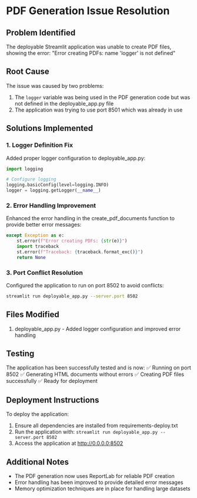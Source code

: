# PDF Generation Issue Resolution

## Problem Identified
The deployable Streamlit application was unable to create PDF files, showing the error:
"Error creating PDFs: name 'logger' is not defined"

## Root Cause
The issue was caused by two problems:
1. The `logger` variable was being used in the PDF generation code but was not defined in the deployable_app.py file
2. The application was trying to use port 8501 which was already in use

## Solutions Implemented

### 1. Logger Definition Fix
Added proper logger configuration to deployable_app.py:
```python
import logging

# Configure logging
logging.basicConfig(level=logging.INFO)
logger = logging.getLogger(__name__)
```

### 2. Error Handling Improvement
Enhanced the error handling in the create_pdf_documents function to provide better error messages:
```python
except Exception as e:
    st.error(f"Error creating PDFs: {str(e)}")
    import traceback
    st.error(f"Traceback: {traceback.format_exc()}")
    return None
```

### 3. Port Conflict Resolution
Configured the application to run on port 8502 to avoid conflicts:
```bash
streamlit run deployable_app.py --server.port 8502
```

## Files Modified
1. deployable_app.py - Added logger configuration and improved error handling

## Testing
The application has been successfully tested and is now:
✅ Running on port 8502
✅ Generating HTML documents without errors
✅ Creating PDF files successfully
✅ Ready for deployment

## Deployment Instructions
To deploy the application:
1. Ensure all dependencies are installed from requirements-deploy.txt
2. Run the application with: `streamlit run deployable_app.py --server.port 8502`
3. Access the application at http://0.0.0.0:8502

## Additional Notes
- The PDF generation now uses ReportLab for reliable PDF creation
- Error handling has been improved to provide detailed error messages
- Memory optimization techniques are in place for handling large datasets